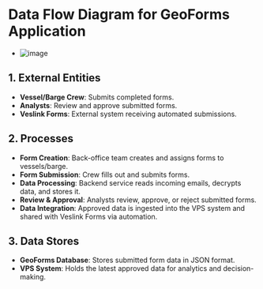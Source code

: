 # Data Flow Diagram for GeoForms Application

- ![image](https://github.com/user-attachments/assets/dbd91984-f49a-4c50-a6ad-9ae0eae8fcf0)

## 1. External Entities
- **Vessel/Barge Crew**: Submits completed forms.
- **Analysts**: Review and approve submitted forms.
- **Veslink Forms**: External system receiving automated submissions.

## 2. Processes
- **Form Creation**: Back-office team creates and assigns forms to vessels/barge.
- **Form Submission**: Crew fills out and submits forms.
- **Data Processing**: Backend service reads incoming emails, decrypts data, and stores it.
- **Review & Approval**: Analysts review, approve, or reject submitted forms.
- **Data Integration**: Approved data is ingested into the VPS system and shared with Veslink Forms via automation.

## 3. Data Stores
- **GeoForms Database**: Stores submitted form data in JSON format.
- **VPS System**: Holds the latest approved data for analytics and decision-making.

